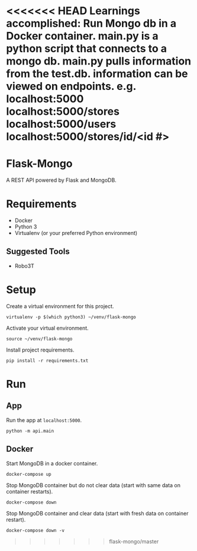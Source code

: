 <<<<<<< HEAD
Learnings accomplished:
Run Mongo db in a Docker container.
main.py is a python script that connects to a mongo db.
main.py pulls information from the test.db.
information can be viewed on endpoints. 
e.g. localhost:5000
      localhost:5000/stores
      localhost:5000/users
      localhost:5000/stores/id/<id #>
=======
# Flask-Mongo

A REST API powered by Flask and MongoDB.

# Requirements

* Docker
* Python 3
* Virtualenv (or your preferred Python environment)

## Suggested Tools

* Robo3T

# Setup

Create a virtual environment for this project.

```
virtualenv -p $(which python3) ~/venv/flask-mongo
```

Activate your virtual environment.

```
source ~/venv/flask-mongo
```

Install project requirements.

```
pip install -r requirements.txt
```

# Run

## App

Run the app at `localhost:5000`.

```
python -m api.main
```

## Docker

Start MongoDB in a docker container.

```
docker-compose up
```

Stop MongoDB container but do not clear data (start with same data on container restarts).

```
docker-compose down
```

Stop MongoDB container and clear data (start with fresh data on container restart).

```
docker-compose down -v
```
>>>>>>> flask-mongo/master
